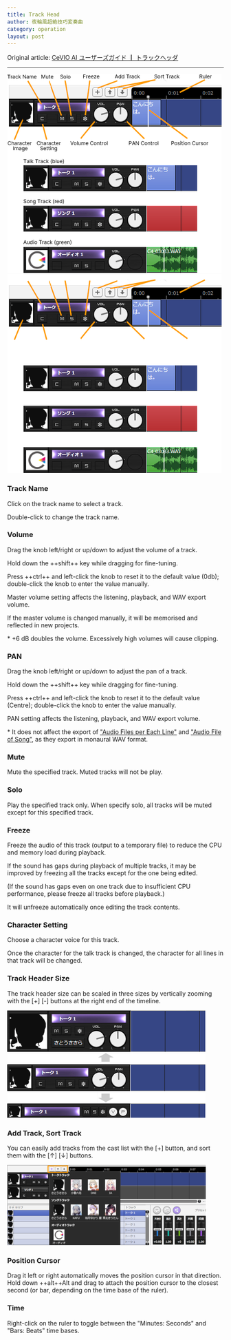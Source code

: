```yaml
---
title: Track Head
author: 夜輪風超絶技巧変奏曲
category: operation
layout: post
---
```

Original article: [CeVIO AI ユーザーズガイド ┃ トラックヘッダ](https://cevio.jp/guide/cevio_ai/operation/trackhead/)

---

![track head](images/trackhead_1.png#only-light)
![track head](images/trackhead_1_dark.png#only-dark)

### Track Name

Click on the track name to select a track.

Double-click to change the track name.

### Volume

Drag the knob left/right or up/down to adjust the volume of a track.

Hold down the ++shift++ key while dragging for fine-tuning.

Press ++ctrl++ and left-click the knob to reset it to the default value (0db); double-click the knob to enter the value manually.

Master volume setting affects the listening, playback, and WAV export volume.

If the master volume is changed manually, it will be memorised and reflected in new projects.

\* +6 dB doubles the volume. Excessively high volumes will cause clipping.

### PAN

Drag the knob left/right or up/down to adjust the pan of a track.

Hold down the ++shift++ key while dragging for fine-tuning.

Press ++ctrl++ and left-click the knob to reset it to the default value (Centre); double-click the knob to enter the value manually.

PAN setting affects the listening, playback, and WAV export volume.

\* It does not affect the export of ["Audio Files per Each Line"](menu.md#audio-files-per-each-line) and ["Audio File of Song"](menu.md#audio-file-of-song), as they export in monaural WAV format.

### Mute

Mute the specified track. Muted tracks will not be play.

### Solo

Play the specified track only. When specify solo, all tracks will be muted except for this specified track.

### Freeze

Freeze the audio of this track (output to a temporary file) to reduce the CPU and memory load during playback.

If the sound has gaps during playback of multiple tracks, it may be improved by freezing all the tracks except for the one being edited.

(If the sound has gaps even on one track due to insufficient CPU performance, please freeze all tracks before playback.)

It will unfreeze automatically once editing the track contents.

### Character Setting

Choose a character voice for this track.

Once the character for the talk track is changed, the character for all lines in that track will be changed.

### Track Header Size

The track header size can be scaled in three sizes by vertically zooming with the [+] [-] buttons at the right end of the timeline.

![track head zoom](images/trackhead_2.png)

### Add Track, Sort Track

You can easily add tracks from the cast list with the [+] button, and sort them with the [↑] [↓] buttons.

![cast list](images/trackhead_3.png)

### Position Cursor

Drag it left or right automatically moves the position cursor in that direction. Hold down ++alt++Alt and drag to attach the position cursor to the closest second (or bar, depending on the time base of the ruler).

### Time

Right-click on the ruler to toggle between the "Minutes: Seconds" and "Bars: Beats" time bases.
